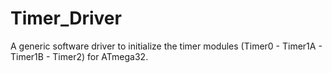 # Timer_Driver
A generic software driver to initialize the timer modules (Timer0 - Timer1A - Timer1B - Timer2) for ATmega32.

